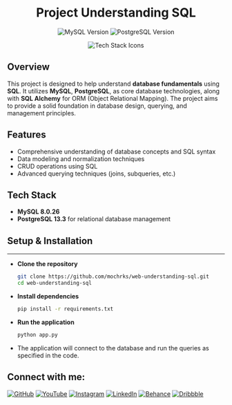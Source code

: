 <h1 align="center">Project Understanding SQL</h1>

<p align="center">
  <img src="https://img.shields.io/badge/MySQL-8.0.26-blue" alt="MySQL Version" />
  <img src="https://img.shields.io/badge/PostgreSQL-13.3-orange" alt="PostgreSQL Version" />
 
</p>

<p align="center">
  <img src="https://skillicons.dev/icons?i=mysql,postgresql" alt="Tech Stack Icons" />
</p>

## Overview

This project is designed to help understand **database fundamentals** using **SQL**. It utilizes **MySQL**, **PostgreSQL**,  as core database technologies, along with **SQL Alchemy** for ORM (Object Relational Mapping). The project aims to provide a solid foundation in database design, querying, and management principles.

## Features

- Comprehensive understanding of database concepts and SQL syntax
- Data modeling and normalization techniques
- CRUD operations using SQL
- Advanced querying techniques (joins, subqueries, etc.)


## Tech Stack

- **MySQL 8.0.26**
- **PostgreSQL 13.3** for relational database management


## Setup & Installation

---

- **Clone the repository**

    ```bash
    git clone https://github.com/mochrks/web-understanding-sql.git
    cd web-understanding-sql
    ```

- **Install dependencies**

    ```bash
    pip install -r requirements.txt
    ```

- **Run the application**

    ```bash
    python app.py
    ```

- The application will connect to the database and run the queries as specified in the code.

## Connect with me:
[![GitHub](https://img.shields.io/badge/GitHub-333?style=for-the-badge&logo=github&logoColor=white)](https://github.com/mochrks)
[![YouTube](https://img.shields.io/badge/YouTube-FF0000?style=for-the-badge&logo=youtube&logoColor=white)](https://youtube.com/@Gdvisuel)
[![Instagram](https://img.shields.io/badge/Instagram-E4405F?style=for-the-badge&logo=instagram&logoColor=white)](https://instagram.com/mochrks)
[![LinkedIn](https://img.shields.io/badge/LinkedIn-0077B5?style=for-the-badge&logo=linkedin&logoColor=white)](https://linkedin.com/in/mochrks)
[![Behance](https://img.shields.io/badge/Behance-1769FF?style=for-the-badge&logo=behance&logoColor=white)](https://behance.net/mochrks)
[![Dribbble](https://img.shields.io/badge/Dribbble-EA4C89?style=for-the-badge&logo=dribbble&logoColor=white)](https://dribbble.com/mochrks)
